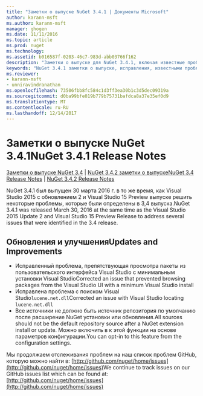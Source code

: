 ```yaml
---
title: "Заметки о выпуске NuGet 3.4.1 | Документы Microsoft"
author: karann-msft
ms.author: karann-msft
manager: ghogen
ms.date: 11/11/2016
ms.topic: article
ms.prod: nuget
ms.technology: 
ms.assetid: b016587f-0203-46c7-983d-abb03766f162
description: "Заметки о выпуске для NuGet 3.4.1, включая известные проблемы, исправленные ошибки, добавленные функции и DCR."
keywords: "NuGet 3.4.1 заметки о выпуске, исправления, известными проблемами, добавлены функции, DCR"
ms.reviewer:
- karann-msft
- unniravindranathan
ms.openlocfilehash: 73506fbb8fc584c1d3ff3ea30b1c3d5dec09319a
ms.sourcegitcommit: d0ba99bfe019b779b75731bafdca8a37e35ef0d9
ms.translationtype: MT
ms.contentlocale: ru-RU
ms.lasthandoff: 12/14/2017
---
```

# <a name="nuget-341-release-notes"></a><span data-ttu-id="607b7-104">Заметки о выпуске NuGet 3.4.1</span><span class="sxs-lookup"><span data-stu-id="607b7-104">NuGet 3.4.1 Release Notes</span></span>

<span data-ttu-id="607b7-105">[Заметки о выпуске NuGet 3.4](../release-notes/nuget-3.4.md) | [NuGet 3.4.2 заметки о выпуске](../release-notes/nuget-3.4.2.md)</span><span class="sxs-lookup"><span data-stu-id="607b7-105">[NuGet 3.4 Release Notes](../release-notes/nuget-3.4.md) | [NuGet 3.4.2 Release Notes](../release-notes/nuget-3.4.2.md)</span></span>

<span data-ttu-id="607b7-106">NuGet 3.4.1 был выпущен 30 марта 2016 г. в то же время, как Visual Studio 2015 с обновлением 2 и Visual Studio 15 Preview выпуске решить некоторые проблемы, которые были определены в 3,4 выпуска.</span><span class="sxs-lookup"><span data-stu-id="607b7-106">NuGet 3.4.1 was released March 30, 2016 at the same time as the Visual Studio 2015 Update 2 and Visual Studio 15 Preview Release to address several issues that were identified in the 3.4 release.</span></span>

## <a name="updates-and-improvements"></a><span data-ttu-id="607b7-107">Обновления и улучшения</span><span class="sxs-lookup"><span data-stu-id="607b7-107">Updates and Improvements</span></span>

* <span data-ttu-id="607b7-108">Исправленный проблема, препятствующая просмотра пакеты из пользовательского интерфейса Visual Studio с минимальным установки Visual Studio</span><span class="sxs-lookup"><span data-stu-id="607b7-108">Corrected an issue that prevented browsing packages from the Visual Studio UI with a minimum Visual Studio install</span></span>
* <span data-ttu-id="607b7-109">Исправлена проблема с поиском Visual Studio`lucene.net.dll`</span><span class="sxs-lookup"><span data-stu-id="607b7-109">Corrected an issue with Visual Studio locating `lucene.net.dll`</span></span>
* <span data-ttu-id="607b7-110">Все источники не должно быть источник репозитория по умолчанию после расширение NuGet установки или обновления.</span><span class="sxs-lookup"><span data-stu-id="607b7-110">All sources should not be the default repository source after a NuGet extension install or update.</span></span>  <span data-ttu-id="607b7-111">Можно включить в к этой функции на основе параметров конфигурации.</span><span class="sxs-lookup"><span data-stu-id="607b7-111">You can opt-in to this feature from the configuration settings.</span></span>

<span data-ttu-id="607b7-112">Мы продолжаем отслеживания проблем на наш список проблем GitHub, которую можно найти в: [http://github.com/nuget/home/issues](http://github.com/nuget/home/issues)</span><span class="sxs-lookup"><span data-stu-id="607b7-112">We continue to track issues on our GitHub issues list which can be found at: [http://github.com/nuget/home/issues](http://github.com/nuget/home/issues)</span></span>
